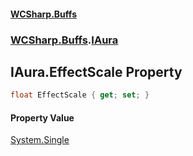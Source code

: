 #### [WCSharp.Buffs](README.md 'README')
### [WCSharp.Buffs](WCSharp.Buffs.md 'WCSharp.Buffs').[IAura](WCSharp.Buffs.IAura.md 'WCSharp.Buffs.IAura')

## IAura.EffectScale Property

```csharp
float EffectScale { get; set; }
```

#### Property Value
[System.Single](https://docs.microsoft.com/en-us/dotnet/api/System.Single 'System.Single')